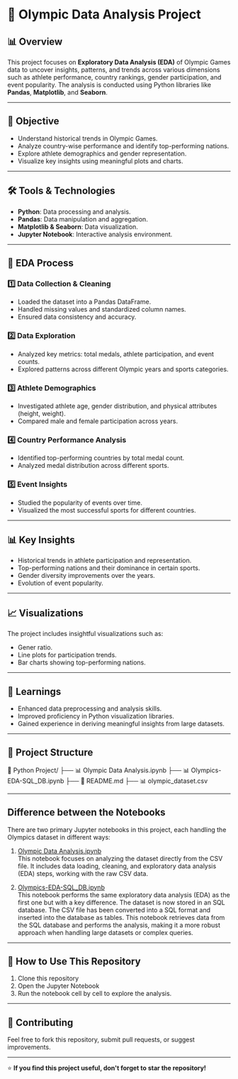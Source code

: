 # 🏅 Olympic Data Analysis Project

## 📊 Overview
This project focuses on **Exploratory Data Analysis (EDA)** of Olympic Games data to uncover insights, patterns, and trends across various dimensions such as athlete performance, country rankings, gender participation, and event popularity. The analysis is conducted using Python libraries like **Pandas**, **Matplotlib**, and **Seaborn**.

---

## 🚀 Objective
- Understand historical trends in Olympic Games.
- Analyze country-wise performance and identify top-performing nations.
- Explore athlete demographics and gender representation.
- Visualize key insights using meaningful plots and charts.

---

## 🛠️ Tools & Technologies
- **Python**: Data processing and analysis.
- **Pandas**: Data manipulation and aggregation.
- **Matplotlib & Seaborn**: Data visualization.
- **Jupyter Notebook**: Interactive analysis environment.

---

## 📑 EDA Process

### 1️⃣ **Data Collection & Cleaning**
- Loaded the dataset into a Pandas DataFrame.
- Handled missing values and standardized column names.
- Ensured data consistency and accuracy.

### 2️⃣ **Data Exploration**
- Analyzed key metrics: total medals, athlete participation, and event counts.
- Explored patterns across different Olympic years and sports categories.

### 3️⃣ **Athlete Demographics**
- Investigated athlete age, gender distribution, and physical attributes (height, weight).
- Compared male and female participation across years.

### 4️⃣ **Country Performance Analysis**
- Identified top-performing countries by total medal count.
- Analyzed medal distribution across different sports.

### 5️⃣ **Event Insights**
- Studied the popularity of events over time.
- Visualized the most successful sports for different countries.

---

## 📊 Key Insights
- Historical trends in athlete participation and representation.
- Top-performing nations and their dominance in certain sports.
- Gender diversity improvements over the years.
- Evolution of event popularity.

---

## 📈 Visualizations
The project includes insightful visualizations such as:
- Gener ratio.
- Line plots for participation trends.
- Bar charts showing top-performing nations.

---

## 🧠 Learnings
- Enhanced data preprocessing and analysis skills.
- Improved proficiency in Python visualization libraries.
- Gained experience in deriving meaningful insights from large datasets.

---

## 📂 Project Structure
📁 Python Project/ ├── 📊 Olympic Data Analysis.ipynb ├── 📊 Olympics-EDA-SQL_DB.ipynb ├── 📄 README.md ├── 📊 olympic_dataset.csv 

---

## Difference between the Notebooks

There are two primary Jupyter notebooks in this project, each handling the Olympics dataset in different ways:

1. [Olympic Data Analysis.ipynb](Olympic%20Data%20Analysis.ipynb)  
   This notebook focuses on analyzing the dataset directly from the CSV file. It includes data loading, cleaning, and exploratory data analysis (EDA) steps, working with the raw CSV data.

2. [Olympics-EDA-SQL_DB.ipynb](Olympics-EDA%20SQL_DB.ipynb)  
   This notebook performs the same exploratory data analysis (EDA) as the first one but with a key difference. The dataset is now stored in an SQL database. The CSV file has been converted into a SQL format and inserted into the database as tables. This notebook retrieves data from the SQL database and performs the analysis, making it a more robust approach when handling large datasets or complex queries.

---

## 📝 How to Use This Repository
1. Clone this repository
2. Open the Jupyter Notebook
3. Run the notebook cell by cell to explore the analysis.

---

## 🤝 Contributing
Feel free to fork this repository, submit pull requests, or suggest improvements.

---

⭐ **If you find this project useful, don't forget to star the repository!**
